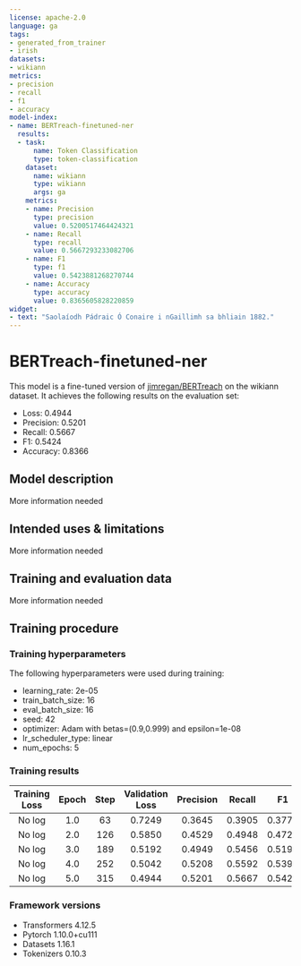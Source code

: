 ```yaml
---
license: apache-2.0
language: ga
tags:
- generated_from_trainer
- irish
datasets:
- wikiann
metrics:
- precision
- recall
- f1
- accuracy
model-index:
- name: BERTreach-finetuned-ner
  results:
  - task:
      name: Token Classification
      type: token-classification
    dataset:
      name: wikiann
      type: wikiann
      args: ga
    metrics:
    - name: Precision
      type: precision
      value: 0.5200517464424321
    - name: Recall
      type: recall
      value: 0.5667293233082706
    - name: F1
      type: f1
      value: 0.5423881268270744
    - name: Accuracy
      type: accuracy
      value: 0.8365605828220859
widget:
- text: "Saolaíodh Pádraic Ó Conaire i nGaillimh sa bhliain 1882."
---
```


<!-- This model card has been generated automatically according to the information the Trainer had access to. You
should probably proofread and complete it, then remove this comment. -->

# BERTreach-finetuned-ner

This model is a fine-tuned version of [jimregan/BERTreach](https://huggingface.co/jimregan/BERTreach) on the wikiann dataset.
It achieves the following results on the evaluation set:
- Loss: 0.4944
- Precision: 0.5201
- Recall: 0.5667
- F1: 0.5424
- Accuracy: 0.8366

## Model description

More information needed

## Intended uses & limitations

More information needed

## Training and evaluation data

More information needed

## Training procedure

### Training hyperparameters

The following hyperparameters were used during training:
- learning_rate: 2e-05
- train_batch_size: 16
- eval_batch_size: 16
- seed: 42
- optimizer: Adam with betas=(0.9,0.999) and epsilon=1e-08
- lr_scheduler_type: linear
- num_epochs: 5

### Training results

| Training Loss | Epoch | Step | Validation Loss | Precision | Recall | F1     | Accuracy |
|:-------------:|:-----:|:----:|:---------------:|:---------:|:------:|:------:|:--------:|
| No log        | 1.0   | 63   | 0.7249          | 0.3645    | 0.3905 | 0.3770 | 0.7584   |
| No log        | 2.0   | 126  | 0.5850          | 0.4529    | 0.4948 | 0.4729 | 0.8072   |
| No log        | 3.0   | 189  | 0.5192          | 0.4949    | 0.5456 | 0.5190 | 0.8288   |
| No log        | 4.0   | 252  | 0.5042          | 0.5208    | 0.5592 | 0.5393 | 0.8348   |
| No log        | 5.0   | 315  | 0.4944          | 0.5201    | 0.5667 | 0.5424 | 0.8366   |


### Framework versions

- Transformers 4.12.5
- Pytorch 1.10.0+cu111
- Datasets 1.16.1
- Tokenizers 0.10.3
